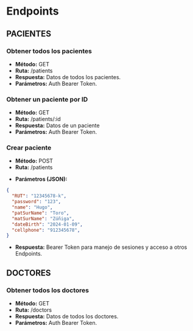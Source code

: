 # Endpoints

## PACIENTES
### Obtener todos los pacientes
- **Método:** GET
- **Ruta:** /patients
- **Respuesta:** Datos de todos los pacientes.
- **Parámetros:** Auth Bearer Token.
### Obtener un paciente por ID
- **Método:** GET
- **Ruta:** /patients/:id
- **Respuesta:** Datos de un paciente
- **Parámetros:** Auth Bearer Token.
### Crear paciente
- **Método:** POST
- **Ruta:** /patients
* **Parámetros (JSON):**
```json
{
  "RUT": "12345678-k",
  "password": "123",
  "name": "Hugo",
  "patSurName": "Toro",
  "matSurName": "Zúñiga",
  "dateBirth": "2024-01-09",
  "cellphone": "912345678",
}
```
- **Respuesta:** Bearer Token para manejo de sesiones y acceso a otros Endpoints.

## DOCTORES
### Obtener todos los doctores
- **Método:** GET
- **Ruta:** /doctors
- **Respuesta:** Datos de todos los doctores.
- **Parámetros:** Auth Bearer Token.
